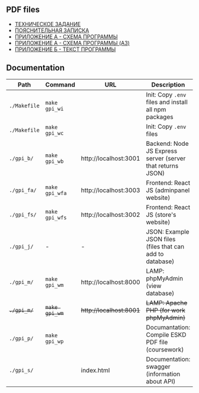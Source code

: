 ## PDF files

- [ТЕХНИЧЕСКОЕ ЗАДАНИЕ](https://github.com/Pavel-Innokentevich-Galanin/gpi_4coursework/raw/pdf/gpi_4coursework_tz.pdf)
- [ПОЯСНИТЕЛЬНАЯ ЗАПИСКА](https://github.com/Pavel-Innokentevich-Galanin/gpi_4coursework/raw/pdf/gpi_4coursework_pz.pdf)
- [ПРИЛОЖЕНИЕ А - СХЕМА ПРОГРАММЫ](https://github.com/Pavel-Innokentevich-Galanin/gpi_4coursework/raw/pdf/gpi_4coursework_a.pdf)
- [ПРИЛОЖЕНИЕ А - СХЕМА ПРОГРАММЫ (A3)](https://github.com/Pavel-Innokentevich-Galanin/gpi_4coursework/raw/pdf/gpi_4coursework_a_programPlan.pdf)
- [ПРИЛОЖЕНИЕ Б - ТЕКСТ ПРОГРАММЫ](https://github.com/Pavel-Innokentevich-Galanin/gpi_4coursework/raw/pdf/gpi_4coursework_b.pdf)

## Documentation

| Path         | Command         | URL                     | Description                                                |
| ------------ | --------------- | ----------------------- | ---------------------------------------------------------- |
| `./Makefile` | `make gpi_wi`   |                         | Init: Copy `.env` files and install all npm packages       |
| `./Makefile` | `make gpi_wc`   |                         | Init: Copy `.env` files                                    |
| `./gpi_b/`   | `make gpi_wb`   | http://localhost:3001   | Backend: Node JS Express server (server that returns JSON) |
| `./gpi_fa/`  | `make gpi_wfa`  | http://localhost:3003   | Frontend: React JS (adminpanel website)                    |
| `./gpi_fs/`  | `make gpi_wfs`  | http://localhost:3002   | Frontend: React JS (store's website)                       |
| `./gpi_j/`   | -               | -                       | JSON: Example JSON files (files that can add to database)  |
| `./gpi_m/`   | `make gpi_wm`   | http://localhost:8000   | LAMP: phpMyAdmin (view database)                           |
|~~`./gpi_m/`~~|~~`make gpi_wm`~~|~~http://localhost:8001~~| ~~LAMP: Apache PHP (for work phpMyAdmin)~~                 |
| `./gpi_p/`   | `make gpi_wp`   |                         | Documantation: Compile ESKD PDF file (coursework)          |
| `./gpi_s/`   |                 | index.html              | Documentation: swagger (information about API)             |
